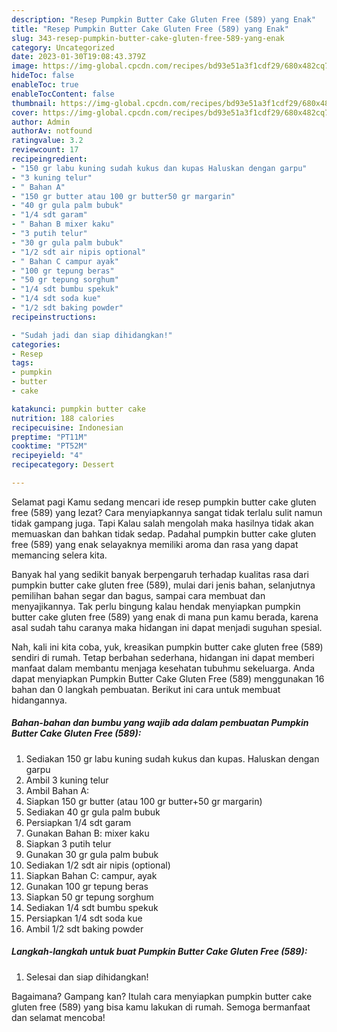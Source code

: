 ```yaml
---
description: "Resep Pumpkin Butter Cake Gluten Free (589) yang Enak"
title: "Resep Pumpkin Butter Cake Gluten Free (589) yang Enak"
slug: 343-resep-pumpkin-butter-cake-gluten-free-589-yang-enak
category: Uncategorized
date: 2023-01-30T19:08:43.379Z
image: https://img-global.cpcdn.com/recipes/bd93e51a3f1cdf29/680x482cq70/pumpkin-butter-cake-gluten-free-589-foto-resep-utama.jpg
hideToc: false
enableToc: true
enableTocContent: false
thumbnail: https://img-global.cpcdn.com/recipes/bd93e51a3f1cdf29/680x482cq70/pumpkin-butter-cake-gluten-free-589-foto-resep-utama.jpg
cover: https://img-global.cpcdn.com/recipes/bd93e51a3f1cdf29/680x482cq70/pumpkin-butter-cake-gluten-free-589-foto-resep-utama.jpg
author: Admin
authorAv: notfound
ratingvalue: 3.2
reviewcount: 17
recipeingredient:
- "150 gr labu kuning sudah kukus dan kupas Haluskan dengan garpu"
- "3 kuning telur"
- " Bahan A"
- "150 gr butter atau 100 gr butter50 gr margarin"
- "40 gr gula palm bubuk"
- "1/4 sdt garam"
- " Bahan B mixer kaku"
- "3 putih telur"
- "30 gr gula palm bubuk"
- "1/2 sdt air nipis optional"
- " Bahan C campur ayak"
- "100 gr tepung beras"
- "50 gr tepung sorghum"
- "1/4 sdt bumbu spekuk"
- "1/4 sdt soda kue"
- "1/2 sdt baking powder"
recipeinstructions:

- "Sudah jadi dan siap dihidangkan!"
categories:
- Resep
tags:
- pumpkin
- butter
- cake

katakunci: pumpkin butter cake 
nutrition: 188 calories
recipecuisine: Indonesian
preptime: "PT11M"
cooktime: "PT52M"
recipeyield: "4"
recipecategory: Dessert

---
```



Selamat pagi Kamu sedang mencari ide resep pumpkin butter cake gluten free (589) yang lezat? Cara menyiapkannya sangat tidak terlalu sulit namun tidak gampang juga. Tapi Kalau salah mengolah maka hasilnya tidak akan memuaskan dan bahkan tidak sedap. Padahal pumpkin butter cake gluten free (589) yang enak selayaknya memiliki aroma dan rasa yang dapat memancing selera kita.


Banyak hal yang sedikit banyak berpengaruh terhadap kualitas rasa dari pumpkin butter cake gluten free (589), mulai dari jenis bahan, selanjutnya pemilihan bahan segar dan bagus, sampai cara membuat dan menyajikannya. Tak perlu bingung kalau hendak menyiapkan pumpkin butter cake gluten free (589) yang enak di mana pun kamu berada, karena asal sudah tahu caranya maka hidangan ini dapat menjadi suguhan spesial.




Nah, kali ini kita coba, yuk, kreasikan pumpkin butter cake gluten free (589) sendiri di rumah. Tetap berbahan sederhana, hidangan ini dapat memberi manfaat dalam membantu menjaga kesehatan tubuhmu sekeluarga. Anda dapat menyiapkan Pumpkin Butter Cake Gluten Free (589) menggunakan 16 bahan dan 0 langkah pembuatan. Berikut ini cara untuk membuat hidangannya.

<!--inarticleads1-->

##### Bahan-bahan dan bumbu yang wajib ada dalam pembuatan Pumpkin Butter Cake Gluten Free (589):

1. Sediakan 150 gr labu kuning sudah kukus dan kupas. Haluskan dengan garpu
1. Ambil 3 kuning telur
1. Ambil  Bahan A:
1. Siapkan 150 gr butter (atau 100 gr butter+50 gr margarin)
1. Sediakan 40 gr gula palm bubuk
1. Persiapkan 1/4 sdt garam
1. Gunakan  Bahan B: mixer kaku
1. Siapkan 3 putih telur
1. Gunakan 30 gr gula palm bubuk
1. Sediakan 1/2 sdt air nipis (optional)
1. Siapkan  Bahan C: campur, ayak
1. Gunakan 100 gr tepung beras
1. Siapkan 50 gr tepung sorghum
1. Sediakan 1/4 sdt bumbu spekuk
1. Persiapkan 1/4 sdt soda kue
1. Ambil 1/2 sdt baking powder




<!--inarticleads2-->

##### Langkah-langkah untuk buat Pumpkin Butter Cake Gluten Free (589):


1. Selesai dan siap dihidangkan!



Bagaimana? Gampang kan? Itulah cara menyiapkan pumpkin butter cake gluten free (589) yang bisa kamu lakukan di rumah. Semoga bermanfaat dan selamat mencoba!
